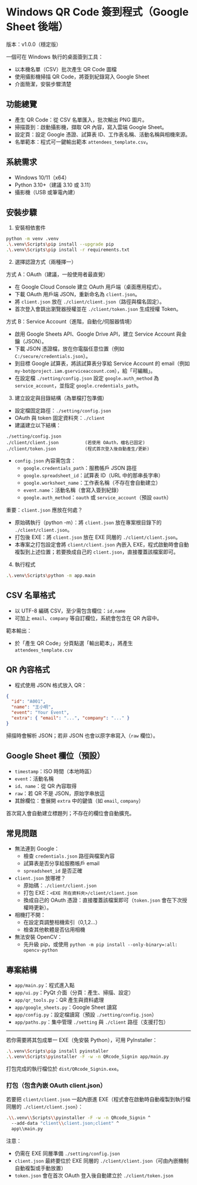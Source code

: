# Windows QR Code 簽到程式（Google Sheet 後端）

版本：v1.0.0（穩定版）

一個可在 Windows 執行的桌面簽到工具：
- 以本機名單（CSV）批次產生 QR Code 圖檔
- 使用攝影機掃描 QR Code，將簽到紀錄寫入 Google Sheet
- 介面簡潔，安裝步驟清楚

## 功能總覽
- 產生 QR Code：從 CSV 名單匯入，批次輸出 PNG 圖片。
- 掃描簽到：啟動攝影機，擷取 QR 內容，寫入雲端 Google Sheet。
- 設定頁：設定 Google 憑證、試算表 ID、工作表名稱、活動名稱與相機來源。
- 名單範本：程式可一鍵輸出範本 `attendees_template.csv`。

## 系統需求
- Windows 10/11（x64）
- Python 3.10+（建議 3.10 或 3.11）
- 攝影機（USB 或筆電內建）

## 安裝步驟
1) 安裝相依套件

```bash
python -m venv .venv
.\.venv\Scripts\pip install --upgrade pip
.\.venv\Scripts\pip install -r requirements.txt
```

2) 選擇認證方式（兩種擇一）

方式 A：OAuth（建議，一般使用者最直覺）
- 在 Google Cloud Console 建立 OAuth 用戶端（桌面應用程式）。
- 下載 OAuth 用戶端 JSON，重新命名為 `client.json`。
- 將 `client.json` 放在 `./client/client.json`（路徑與檔名固定）。
- 首次登入會跳出瀏覽器授權並在 `./client/token.json` 生成授權 Token。

方式 B：Service Account（進階，自動化/伺服器情境）
- 啟用 Google Sheets API、Google Drive API，建立 Service Account 與金鑰（JSON）。
- 下載 JSON 憑證檔，放在你電腦任意位置（例如 `C:/secure/credentials.json`）。
- 到目標 Google 試算表，將該試算表分享給 Service Account 的 email（例如 `my-bot@project.iam.gserviceaccount.com`），給「可編輯」。
- 在設定檔 `./setting/config.json` 設定 `google.auth_method` 為 `service_account`，並指定 `google.credentials_path`。

3) 建立設定與目錄結構（為單檔打包準備）
- 設定檔固定路徑：`./setting/config.json`
- OAuth 與 token 固定資料夾：`./client`
- 建議建立以下結構：

```
./setting/config.json
./client/client.json          (若使用 OAuth，檔名已固定)
./client/token.json           (程式首次登入後自動產生/更新)
```

- `config.json` 內容需包含：
  - `google.credentials_path`：服務帳戶 JSON 路徑
  - `google.spreadsheet_id`：試算表 ID（URL 中的那串長字串）
  - `google.worksheet_name`：工作表名稱（不存在會自動建立）
  - `event.name`：活動名稱（會寫入簽到紀錄）
  - `google.auth_method`：`oauth` 或 `service_account`（預設 `oauth`）

重要：`client.json` 應放在何處？
- 原始碼執行（python -m）：將 `client.json` 放在專案根目錄下的 `./client/client.json`。
- 打包後 EXE：將 `client.json` 放在 EXE 同層的 `./client/client.json`。
- 本專案之打包設定會將 `client/client.json` 內嵌入 EXE，程式啟動時會自動複製到上述位置；若要換成自己的 `client.json`，直接覆蓋該檔案即可。

4) 執行程式

```bash
.\.venv\Scripts\python -m app.main
```

## CSV 名單格式
- 以 UTF-8 編碼 CSV，至少需包含欄位：`id,name`
- 可加上 `email`、`company` 等自訂欄位，系統會包含在 QR 內容中。

範本輸出：
- 於「產生 QR Code」分頁點選「輸出範本」，將產生 `attendees_template.csv`

## QR 內容格式
- 程式使用 JSON 格式放入 QR：

```json
{
  "id": "A001",
  "name": "王小明",
  "event": "Your Event",
  "extra": { "email": "...", "company": "..." }
}
```

掃描時會解析 JSON；若非 JSON 也會以原字串寫入（`raw` 欄位）。

## Google Sheet 欄位（預設）
- `timestamp`：ISO 時間（本地時區）
- `event`：活動名稱
- `id`、`name`：從 QR 內容取得
- `raw`：若 QR 不是 JSON，原始字串放這
- 其餘欄位：會展開 `extra` 中的鍵值（如 `email`, `company`）

首次寫入會自動建立標題列；不存在的欄位會自動擴充。

## 常見問題
- 無法連到 Google：
  - 檢查 `credentials.json` 路徑與檔案內容
  - 試算表是否分享給服務帳戶 email
  - `spreadsheet_id` 是否正確
- `client.json` 放哪裡？
  - 原始碼：`./client/client.json`
  - 打包 EXE：`<EXE 所在資料夾>/client/client.json`
  - 換成自己的 OAuth 憑證：直接覆蓋該檔案即可（`token.json` 會在下次授權時更新）。
- 相機打不開：
  - 在設定頁調整相機索引（0,1,2...）
  - 檢查其他軟體是否佔用相機
- 無法安裝 OpenCV：
  - 先升級 pip，或使用 `python -m pip install --only-binary=:all: opencv-python`

## 專案結構
- `app/main.py`：程式進入點
- `app/ui.py`：PyQt 介面（分頁：產生、掃描、設定）
- `app/qr_tools.py`：QR 產生與資料處理
- `app/google_sheets.py`：Google Sheet 讀寫
- `app/config.py`：設定檔讀寫（預設 `./setting/config.json`）
- `app/paths.py`：集中管理 `./setting` 與 `./client` 路徑（支援打包）

---
若你需要將其包成單一 EXE（免安裝 Python），可用 PyInstaller：

```bash
.\.venv\Scripts\pip install pyinstaller
.\.venv\Scripts\pyinstaller -F -w -n QRcode_Signin app/main.py
```

打包完成的執行檔位於 `dist/QRcode_Signin.exe`。

### 打包（包含內嵌 OAuth client.json）

若要把 `client/client.json` 一起內嵌進 EXE（程式會在啟動時自動複製到執行檔同層的 `./client/client.json`）：

```bash
.\\.venv\\Scripts\\pyinstaller -F -w -n QRcode_Signin ^
  --add-data "client\\client.json;client" ^
  app\\main.py
```

注意：
- 仍需在 EXE 同層準備 `./setting/config.json`
- `client.json` 最終要位於 EXE 同層的 `./client/client.json`（可由內嵌機制自動複製或手動放置）
- `token.json` 會在首次 OAuth 登入後自動建立於 `./client/token.json`
